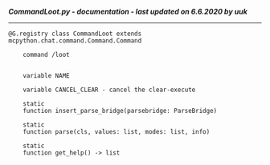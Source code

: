 ***CommandLoot.py - documentation - last updated on 6.6.2020 by uuk***
___

    @G.registry class CommandLoot extends mcpython.chat.command.Command.Command
        
        command /loot


        variable NAME

        variable CANCEL_CLEAR - cancel the clear-execute

        static
        function insert_parse_bridge(parsebridge: ParseBridge)

        static
        function parse(cls, values: list, modes: list, info)

        static
        function get_help() -> list